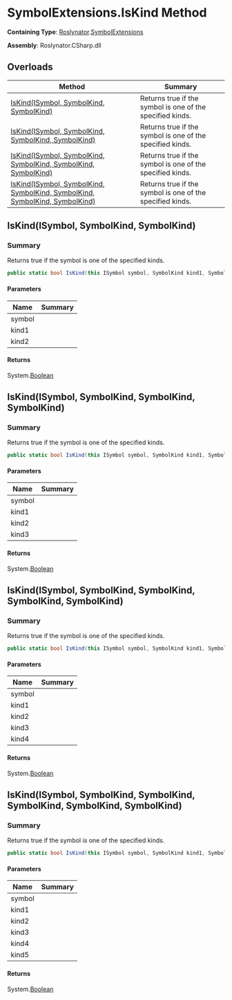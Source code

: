 # SymbolExtensions\.IsKind Method

**Containing Type**: [Roslynator](../../README.md)\.[SymbolExtensions](../README.md)

**Assembly**: Roslynator\.CSharp\.dll

## Overloads

| Method | Summary |
| ------ | ------- |
| [IsKind(ISymbol, SymbolKind, SymbolKind)](#Roslynator_SymbolExtensions_IsKind_Microsoft_CodeAnalysis_ISymbol_Microsoft_CodeAnalysis_SymbolKind_Microsoft_CodeAnalysis_SymbolKind_) | Returns true if the symbol is one of the specified kinds\. |
| [IsKind(ISymbol, SymbolKind, SymbolKind, SymbolKind)](#Roslynator_SymbolExtensions_IsKind_Microsoft_CodeAnalysis_ISymbol_Microsoft_CodeAnalysis_SymbolKind_Microsoft_CodeAnalysis_SymbolKind_Microsoft_CodeAnalysis_SymbolKind_) | Returns true if the symbol is one of the specified kinds\. |
| [IsKind(ISymbol, SymbolKind, SymbolKind, SymbolKind, SymbolKind)](#Roslynator_SymbolExtensions_IsKind_Microsoft_CodeAnalysis_ISymbol_Microsoft_CodeAnalysis_SymbolKind_Microsoft_CodeAnalysis_SymbolKind_Microsoft_CodeAnalysis_SymbolKind_Microsoft_CodeAnalysis_SymbolKind_) | Returns true if the symbol is one of the specified kinds\. |
| [IsKind(ISymbol, SymbolKind, SymbolKind, SymbolKind, SymbolKind, SymbolKind)](#Roslynator_SymbolExtensions_IsKind_Microsoft_CodeAnalysis_ISymbol_Microsoft_CodeAnalysis_SymbolKind_Microsoft_CodeAnalysis_SymbolKind_Microsoft_CodeAnalysis_SymbolKind_Microsoft_CodeAnalysis_SymbolKind_Microsoft_CodeAnalysis_SymbolKind_) | Returns true if the symbol is one of the specified kinds\. |

## IsKind\(ISymbol, SymbolKind, SymbolKind\)<a name="Roslynator_SymbolExtensions_IsKind_Microsoft_CodeAnalysis_ISymbol_Microsoft_CodeAnalysis_SymbolKind_Microsoft_CodeAnalysis_SymbolKind_"></a>

### Summary

Returns true if the symbol is one of the specified kinds\.

```csharp
public static bool IsKind(this ISymbol symbol, SymbolKind kind1, SymbolKind kind2)
```

#### Parameters

| Name | Summary |
| ---- | ------- |
| symbol | |
| kind1 | |
| kind2 | |

#### Returns

System\.[Boolean](https://docs.microsoft.com/en-us/dotnet/api/system.boolean)

## IsKind\(ISymbol, SymbolKind, SymbolKind, SymbolKind\)<a name="Roslynator_SymbolExtensions_IsKind_Microsoft_CodeAnalysis_ISymbol_Microsoft_CodeAnalysis_SymbolKind_Microsoft_CodeAnalysis_SymbolKind_Microsoft_CodeAnalysis_SymbolKind_"></a>

### Summary

Returns true if the symbol is one of the specified kinds\.

```csharp
public static bool IsKind(this ISymbol symbol, SymbolKind kind1, SymbolKind kind2, SymbolKind kind3)
```

#### Parameters

| Name | Summary |
| ---- | ------- |
| symbol | |
| kind1 | |
| kind2 | |
| kind3 | |

#### Returns

System\.[Boolean](https://docs.microsoft.com/en-us/dotnet/api/system.boolean)

## IsKind\(ISymbol, SymbolKind, SymbolKind, SymbolKind, SymbolKind\)<a name="Roslynator_SymbolExtensions_IsKind_Microsoft_CodeAnalysis_ISymbol_Microsoft_CodeAnalysis_SymbolKind_Microsoft_CodeAnalysis_SymbolKind_Microsoft_CodeAnalysis_SymbolKind_Microsoft_CodeAnalysis_SymbolKind_"></a>

### Summary

Returns true if the symbol is one of the specified kinds\.

```csharp
public static bool IsKind(this ISymbol symbol, SymbolKind kind1, SymbolKind kind2, SymbolKind kind3, SymbolKind kind4)
```

#### Parameters

| Name | Summary |
| ---- | ------- |
| symbol | |
| kind1 | |
| kind2 | |
| kind3 | |
| kind4 | |

#### Returns

System\.[Boolean](https://docs.microsoft.com/en-us/dotnet/api/system.boolean)

## IsKind\(ISymbol, SymbolKind, SymbolKind, SymbolKind, SymbolKind, SymbolKind\)<a name="Roslynator_SymbolExtensions_IsKind_Microsoft_CodeAnalysis_ISymbol_Microsoft_CodeAnalysis_SymbolKind_Microsoft_CodeAnalysis_SymbolKind_Microsoft_CodeAnalysis_SymbolKind_Microsoft_CodeAnalysis_SymbolKind_Microsoft_CodeAnalysis_SymbolKind_"></a>

### Summary

Returns true if the symbol is one of the specified kinds\.

```csharp
public static bool IsKind(this ISymbol symbol, SymbolKind kind1, SymbolKind kind2, SymbolKind kind3, SymbolKind kind4, SymbolKind kind5)
```

#### Parameters

| Name | Summary |
| ---- | ------- |
| symbol | |
| kind1 | |
| kind2 | |
| kind3 | |
| kind4 | |
| kind5 | |

#### Returns

System\.[Boolean](https://docs.microsoft.com/en-us/dotnet/api/system.boolean)

